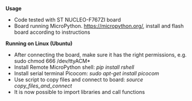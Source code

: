**Usage**
- Code tested with ST NUCLEO-F767ZI board
- Board running MicroPython. https://micropython.org/, install and flash board according to instructions

**Running on Linux (Ubuntu)**
- After connecting the board, make sure it has the right permissions, e.g. sudo chmod 666 /dev/ttyACM*
- Install Remote MicroPython shell: _pip install rshell_
- Install serial terminal Picocom: _sudo apt-get install picocom_
- Use script to copy files and connect to board: _source copy_files_and_connect_
- It is now possible to import libraries and call functions